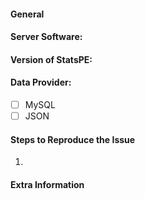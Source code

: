 #### **General**
<!-- Briefly describe what is wrong. -->

#### **Server Software:**
<!-- What server software are you using? ex: PMMP -->

#### **Version of StatsPE:**
<!-- Do /version StatsPE to check -->

#### **Data Provider:**
<!-- What are you currently using to save data? -->
- [ ] MySQL
- [ ] JSON

#### **Steps to Reproduce the Issue**
<!-- How do you reproduce the issue? -->
1.

#### **Extra Information**
<!-- Anything else we should know? -->
